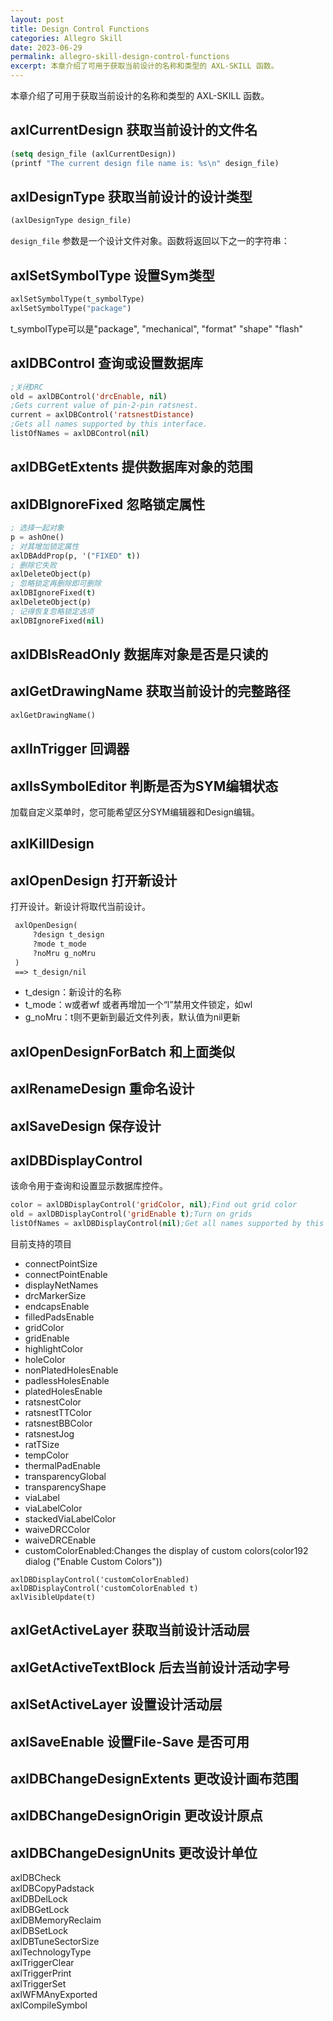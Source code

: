 ```yaml
---
layout: post
title: Design Control Functions
categories: Allegro Skill
date: 2023-06-29
permalink: allegro-skill-design-control-functions
excerpt: 本章介绍了可用于获取当前设计的名称和类型的 AXL-SKILL 函数。
---
```


本章介绍了可用于获取当前设计的名称和类型的 AXL-SKILL 函数。

## axlCurrentDesign 获取当前设计的文件名


```lisp
(setq design_file (axlCurrentDesign))
(printf "The current design file name is: %s\n" design_file)
```

## axlDesignType 获取当前设计的设计类型

```lisp
(axlDesignType design_file)
```

`design_file` 参数是一个设计文件对象。函数将返回以下之一的字符串：

## axlSetSymbolType 设置Sym类型

```lisp
axlSetSymbolType(t_symbolType)
axlSetSymbolType("package")
```

t\_symbolType可以是"package", "mechanical", "format" "shape" "flash"

## axlDBControl 查询或设置数据库

```lisp
;关闭DRC
old = axlDBControl('drcEnable, nil)
;Gets current value of pin-2-pin ratsnest.
current = axlDBControl('ratsnestDistance)
;Gets all names supported by this interface.
listOfNames = axlDBControl(nil)
```

## axlDBGetExtents 提供数据库对象的范围

## axlDBIgnoreFixed 忽略锁定属性

```lisp
; 选择一起对象
p = ashOne()
; 对其增加锁定属性
axlDBAddProp(p, '("FIXED" t))
; 删除它失败
axlDeleteObject(p) 
; 忽略锁定再删除即可删除
axlDBIgnoreFixed(t)
axlDeleteObject(p) 
; 记得恢复忽略锁定选项
axlDBIgnoreFixed(nil)
```

## axlDBIsReadOnly 数据库对象是否是只读的

## axlGetDrawingName 获取当前设计的完整路径

```lisp
axlGetDrawingName()
```

## axlInTrigger 回调器


## axlIsSymbolEditor 判断是否为SYM编辑状态

加载自定义菜单时，您可能希望区分SYM编辑器和Design编辑。

## axlKillDesign


## axlOpenDesign 打开新设计

打开设计。新设计将取代当前设计。

```lisp
 axlOpenDesign(
     ?design t_design
     ?mode t_mode
     ?noMru g_noMru
 )
 ==> t_design/nil
```

* t\_design：新设计的名称
* t\_mode：w或者wf 或者再增加一个“l”禁用文件锁定，如wl
* g\_noMru：t则不更新到最近文件列表，默认值为nil更新

## axlOpenDesignForBatch 和上面类似

## axlRenameDesign 重命名设计

## axlSaveDesign 保存设计

## axlDBDisplayControl

该命令用于查询和设置显示数据库控件。

```lisp
color = axlDBDisplayControl('gridColor, nil);Find out grid color
old = axlDBDisplayControl('gridEnable t);Turn on grids
listOfNames = axlDBDisplayControl(nil);Get all names supported by this interface

```

目前支持的项目

* connectPointSize
* connectPointEnable
* displayNetNames
* drcMarkerSize
* endcapsEnable
* filledPadsEnable
* gridColor
* gridEnable
* highlightColor
* holeColor
* nonPlatedHolesEnable
* padlessHolesEnable
* platedHolesEnable
* ratsnestColor
* ratsnestTTColor
* ratsnestBBColor
* ratsnestJog
* ratTSize
* tempColor
* thermalPadEnable
* transparencyGlobal
* transparencyShape
* viaLabel
* viaLabelColor
* stackedViaLabelColor
* waiveDRCColor
* waiveDRCEnable
* customColorEnabled:Changes the display of custom colors(color192 dialog ("Enable Custom Colors"))

```
axlDBDisplayControl('customColorEnabled)
axlDBDisplayControl('customColorEnabled t)
axlVisibleUpdate(t)
```


## axlGetActiveLayer 获取当前设计活动层
## axlGetActiveTextBlock 后去当前设计活动字号  
## axlSetActiveLayer 设置设计活动层  


## axlSaveEnable 设置File-Save 是否可用  
## axlDBChangeDesignExtents 更改设计画布范围  
## axlDBChangeDesignOrigin 更改设计原点  
## axlDBChangeDesignUnits 更改设计单位  

axlDBCheck  
axlDBCopyPadstack  
axlDBDelLock  
axlDBGetLock  
axlDBMemoryReclaim  
axlDBSetLock  
axlDBTuneSectorSize  
axlTechnologyType  
axlTriggerClear  
axlTriggerPrint  
axlTriggerSet  
axlWFMAnyExported  
axlCompileSymbol